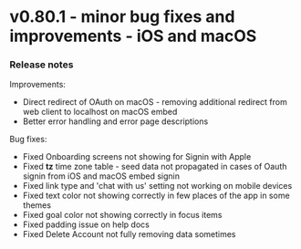 # v0.80.1 - minor bug fixes and improvements - iOS and macOS

### Release notes
Improvements:

- Direct redirect of OAuth on macOS - removing additional redirect from web client to localhost on macOS embed
- Better error handling and error page descriptions

Bug fixes:

- Fixed Onboarding screens not showing for Signin with Apple
- Fixed **tz** time zone table - seed data not propagated in cases of Oauth signin from iOS and macOS embed signin
- Fixed link type and 'chat with us' setting not working on mobile devices
- Fixed text color not showing correctly in few places of the app in some themes
- Fixed goal color not showing correctly in focus items
- Fixed padding issue on help docs
- Fixed Delete Account not fully removing data sometimes